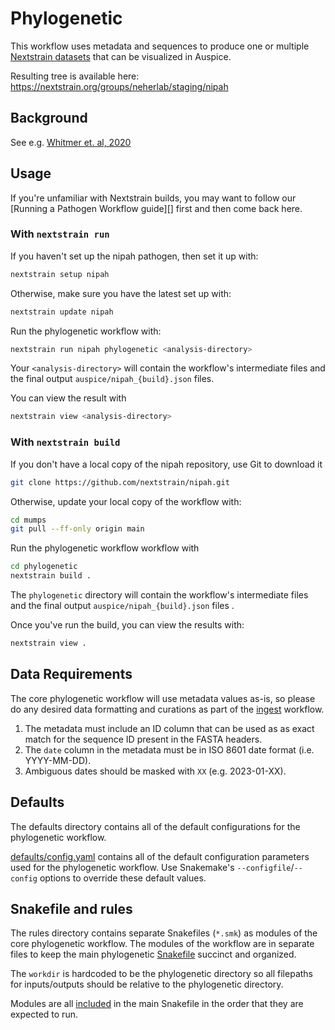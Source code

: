 # Phylogenetic

This workflow uses metadata and sequences to produce one or multiple [Nextstrain datasets][]
that can be visualized in Auspice.

Resulting tree is available here: https://nextstrain.org/groups/neherlab/staging/nipah

## Background

See e.g. [Whitmer et. al, 2020](https://academic.oup.com/ve/article/7/1/veaa062/5894561)

## Usage

If you're unfamiliar with Nextstrain builds, you may want to follow our
[Running a Pathogen Workflow guide][] first and then come back here.

### With `nextstrain run`

If you haven't set up the nipah pathogen, then set it up with:

```bash
nextstrain setup nipah
```

Otherwise, make sure you have the latest set up with:

```bash
nextstrain update nipah
```

Run the phylogenetic workflow with:

```bash
nextstrain run nipah phylogenetic <analysis-directory>
```

Your `<analysis-directory>` will contain the workflow's intermediate files
and the final output `auspice/nipah_{build}.json` files.

You can view the result with

```bash
nextstrain view <analysis-directory>
```

### With `nextstrain build`

If you don't have a local copy of the nipah repository, use Git to download it

```bash
git clone https://github.com/nextstrain/nipah.git
```

Otherwise, update your local copy of the workflow with:

```bash
cd mumps
git pull --ff-only origin main
```

Run the phylogenetic workflow workflow with

```bash
cd phylogenetic
nextstrain build .
```

The `phylogenetic` directory will contain the workflow's intermediate files
and the final output `auspice/nipah_{build}.json` files .

Once you've run the build, you can view the results with:

```bash
nextstrain view .
```

## Data Requirements

The core phylogenetic workflow will use metadata values as-is, so please do any
desired data formatting and curations as part of the [ingest](../ingest/) workflow.

1. The metadata must include an ID column that can be used as as exact match for
   the sequence ID present in the FASTA headers.
2. The `date` column in the metadata must be in ISO 8601 date format (i.e. YYYY-MM-DD).
3. Ambiguous dates should be masked with `XX` (e.g. 2023-01-XX).

## Defaults

The defaults directory contains all of the default configurations for the phylogenetic workflow.

[defaults/config.yaml](defaults/config.yaml) contains all of the default configuration parameters
used for the phylogenetic workflow. Use Snakemake's `--configfile`/`--config`
options to override these default values.

## Snakefile and rules

The rules directory contains separate Snakefiles (`*.smk`) as modules of the core phylogenetic workflow.
The modules of the workflow are in separate files to keep the main phylogenetic [Snakefile](Snakefile) succinct and organized.

The `workdir` is hardcoded to be the phylogenetic directory so all filepaths for
inputs/outputs should be relative to the phylogenetic directory.

Modules are all [included](https://snakemake.readthedocs.io/en/stable/snakefiles/modularization.html#includes)
in the main Snakefile in the order that they are expected to run.

[Nextstrain datasets]: https://docs.nextstrain.org/en/latest/reference/glossary.html#term-dataset
